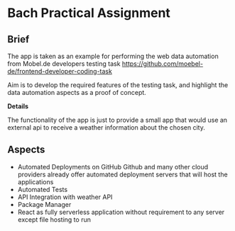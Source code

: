 # Bach Practical Assignment
## Brief

The app is taken as an example for performing the web data automation from Mobel.de developers testing task
https://github.com/moebel-de/frontend-developer-coding-task

Aim is to develop the required features of the testing task, and highlight the data automation aspects as a proof of concept.

**Details**

The functionality of the app is just to provide a small app that would use an external api
to receive a weather information about the chosen city.

## Aspects

- Automated Deployments on GitHub
    Github and many other cloud providers already offer automated deployment servers that will host the applications
- Automated Tests
- API Integration with weather API
- Package Manager
- React as fully serverless application without requirement to any server except file hosting to run
